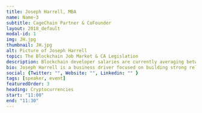 ```yaml
---
title: Joseph Harrell, MBA
name: Name-3
subtitle: CageChain Partner & CoFounder
layout: 2018_default
modal-id: 1
img: JH.jpg
thumbnail: JH.jpg
alt: Picture of Joseph Harrell
topic: The Blockchain Job Market & CA Legislation
description: Blockchain developer salaries are currently averaging between 250-500k per year, but what does a person need to do to be job ready? Also in this session, there will be an overview and discussion about the current regulatory environment for the blockchain industry in California. 
bio: Joseph Harrell is a business driver focused on building strong relationships. He has a solid traditional finance background that has led him to become an entrepreneur and professional in the field of financial technologies and investments. Mr. Harrell is Co-Founder of CageChain, a blockchain technology and cryptocurrency research firm. He has been researching financial technologies for a couple years, and authored a paper on the subject. Joseph has a passion to teach others the benefits of blockchain technology and wants to help with industry adoption. He attended Clark Atlanta University, where he earned a BA in Business Administration concentrating in Marketing, and he earned an MBA from California State University, Eastbay. Joseph networks to build strong relationships that help propel his business aspirations. He brings structure, the willingness to win, a team oriented spirit and solid upbringing to either you, or your organization.
social: {Twitter: "", Website: "", Linkedin: "" }
tags: [speaker, event]
featuredOrder: 3
heading: Cryptocurrencies
start: "11:00"
end: "11:30"
---
```

